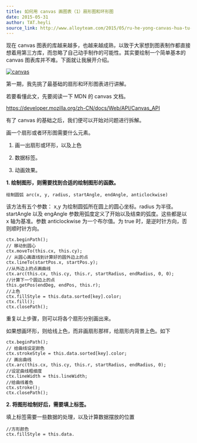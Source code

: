 ```yaml
---
title: 如何用 canvas 画图表（1）扇形图和环形图
date: 2015-05-31
author: TAT.heyli
source_link: http://www.alloyteam.com/2015/05/ru-he-yong-canvas-hua-tu-biao-1-shan-xing-tu-he-huan-xing-tu/
---
```


<!-- {% raw %} - for jekyll -->

现在 canvas 图表的库越来越多，也越来越成熟，以致于大家想到图表制作都直接想着用第三方库，而忽略了自己动手制作的可能性。其实要绘制一个简单基本的 canvas 图表库并不难。下面就让我展开介绍。

[![canvas](http://www.alloyteam.com/wp-content/uploads/2015/05/canvas.jpg)](http://www.alloyteam.com/wp-content/uploads/2015/05/canvas.jpg)

第一期，我先挑了最基础的扇形和环形图表进行讲解。

若要看懂此文，先要阅读一下 MDN 的 canvas 文档。

<https://developer.mozilla.org/zh-CN/docs/Web/API/Canvas_API>

有了 canvas 的基础之后，我们便可以开始对问题进行拆解。

画一个扇形或者环形图需要什么元素。

1. 画一出扇形或环形，以及上色

2. 数据标签。

3. 动画效果。

**1. 绘制图形，则需要找到合适的绘制图形的函数。**

    绘制圆弧 arc(x, y, radius, startAngle, endAngle, anticlockwise)

该方法有五个参数： x,y 为绘制圆弧所在圆上的圆心坐标。radius 为半径。startAngle 以及 engAngle 参数用弧度定义了开始以及结束的弧度。这些都是以 x 轴为基准。参数 anticlockwise 为一个布尔值。为 true 时，是逆时针方向，否则顺时针方向。

    ctx.beginPath();
    // 移动到圆心
    ctx.moveTo(this.cx, this.cy);
    // 从圆心画直线到计算好的圆外边上的点
    ctx.lineTo(startPos.x, startPos.y);
    //从外边上的点画曲线
    ctx.arc(this.cx, this.cy, this.r, startRadius, endRadius, 0, 0);
    //计算下一个圆边上的点
    this.getPos(endDeg, endPos, this.r);
    //上色
    ctx.fillStyle = this.data.sorted[key].color;
    ctx.fill();
    ctx.closePath();

重复以上步骤，则可以将各个扇形分别画出来。

如果想画环形，则给线上色，而非画扇形那样，给扇形内背景上色。如下

    ctx.beginPath();
    // 给曲线设定颜色
    ctx.strokeStyle = this.data.sorted[key].color;
    // 画出曲线
    ctx.arc(this.cx, this.cy, this.r, startRadius, endRadius, 0);
    //设定曲线粗细度
    ctx.lineWidth = this.lineWidth;
    //给曲线着色
    ctx.stroke();
    ctx.closePath();

**2. 将图形绘制好后，需要填上标签。**

填上标签需要一些数据的处理，以及计算数据摆放的位置

    //方形颜色
    ctx.fillStyle = this.data.


<!-- {% endraw %} - for jekyll -->